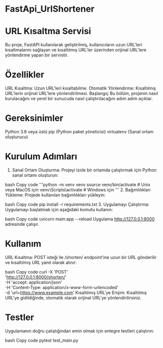 # FastApi_UrlShortener

# URL Kısaltma Servisi
Bu proje, FastAPI kullanılarak geliştirilmiş, kullanıcıların uzun URL'leri kısaltmalarını sağlayan ve kısaltılmış URL'ler üzerinden orijinal URL'lere yönlendirme yapan bir servistir.

# Özellikler
URL Kısaltma: Uzun URL'leri kısaltabilme.
Otomatik Yönlendirme: Kısaltılmış URL'lerin orijinal URL'lere yönlendirilmesi.
Başlangıç
Bu bölüm, projenin nasıl kurulacağını ve yerel bir sunucuda nasıl çalıştırılacağını adım adım açıklar.

# Gereksinimler
Python 3.6 veya üstü
pip (Python paket yöneticisi)
virtualenv (Sanal ortam oluşturucu)
# Kurulum Adımları
1. Sanal Ortam Oluşturma:
Projeyi izole bir ortamda çalıştırmak için Python sanal ortamı oluşturun:

bash
Copy code
'''python -m venv venv
source venv/bin/activate  # Unix veya MacOS için
venv\Scripts\activate     # Windows için '''
2. Bağımlılıkları Yükleme:
Projede kullanılan bağımlılıkları yükleyin:

bash
Copy code
pip install -r requirements.txt
3. Uygulamayı Çalıştırma:
Uygulamayı başlatmak için aşağıdaki komutu kullanın:

bash
Copy code
uvicorn main:app --reload
Uygulama http://127.0.0.1:8000 adresinde çalışır.

# Kullanım
URL Kısaltma:
POST isteği ile /shorten/ endpoint'ine uzun bir URL gönderilir ve kısaltılmış URL yanıt olarak alınır:

bash
Copy code
curl -X 'POST' \
  'http://127.0.0.1:8000/shorten/' \
  -H 'accept: application/json' \
  -H 'Content-Type: application/x-www-form-urlencoded' \
  -d 'url=https://www.example.com'
Kısaltılmış URL'ye Erişim:
Kısaltılmış URL'ye gidildiğinde, otomatik olarak orijinal URL'ye yönlendirilirsiniz.

# Testler
Uygulamanın doğru çalıştığından emin olmak için entegre testleri çalıştırın:

bash
Copy code
pytest test_main.py
